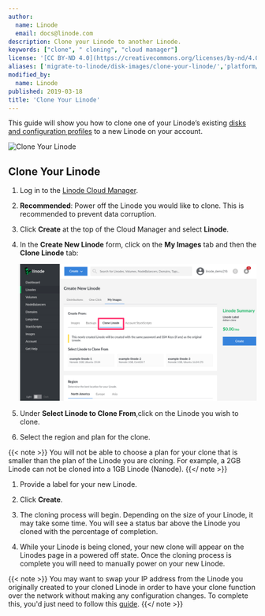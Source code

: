 ```yaml
---
author:
  name: Linode
  email: docs@linode.com
description: Clone your Linode to another Linode.
keywords: ["clone", " cloning", "cloud manager"]
license: '[CC BY-ND 4.0](https://creativecommons.org/licenses/by-nd/4.0)'
aliases: ['migrate-to-linode/disk-images/clone-your-linode/','platform/disk-images/clone-your-linode-classic-manager/']
modified_by:
  name: Linode
published: 2019-03-18
title: 'Clone Your Linode'
---
```


This guide will show you how to clone one of your Linode’s existing [disks and configuration profiles](/docs/platform/disk-images/disk-images-and-configuration-profiles/) to a new Linode on your account.

![Clone Your Linode](clone-your-linode.png "Clone Your Linode")

## Clone Your Linode

1. Log in to the [Linode Cloud Manager](https://cloud.linode.com).

1. **Recommended**: Power off the Linode you would like to clone. This is recommended to prevent data corruption.

1. Click **Create** at the top of the Cloud Manager and select **Linode**.

1. In the **Create New Linode** form, click on the **My Images** tab and then the **Clone Linode** tab:

    ![Select the 'Clone Linode' tab to clone an existing Linode.](clone-linode-menu.png)

1. Under **Select Linode to Clone From**,click on the Linode you wish to clone.

1. Select the region and plan for the clone.

  {{< note >}}
You will not be able to choose a plan for your clone that is smaller than the plan of the Linode you are cloning. For example, a 2GB Linode can not be cloned into a 1GB Linode (Nanode).
{{</ note >}}

1. Provide a label for your new Linode.

1. Click **Create**.

1. The cloning process will begin. Depending on the size of your Linode, it may take some time. You will see a status bar above the Linode you cloned with the percentage of completion.

1. While your Linode is being cloned, your new clone will appear on the Linodes page in a powered off state. Once the cloning process is complete you will need to manually power on your new Linode.

  {{< note >}}
You may want to swap your IP address from the Linode you originally created to your cloned Linode in order to have your clone function over the network without making any configuration changes. To complete this, you'd just need to follow this [guide](/docs/platform/manager/remote-access/#swapping-ip-addresses).
{{</ note >}}